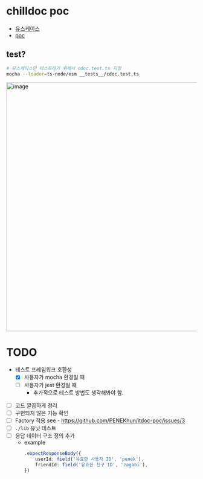 # chilldoc poc

- [유스케이스](https://github.com/PENEKhun/itdoc-poc/blob/main/__tests__/cdoc.test.ts)
- [poc](https://github.com/PENEKhun/itdoc-poc/tree/main/lib)
## test?

```bash
# 유스케이스만 테스트하기 위해서 cdoc.test.ts 지정
mocha --loader=ts-node/esm __tests__/cdoc.test.ts
```

<img width="659" alt="image" src="https://github.com/user-attachments/assets/06c266e4-d308-4cb4-83b1-afa93a6ef9fa" />  

# TODO

- 테스트 프레임워크 호환성
    - [x] 사용자가 mocha 환경일 때
    - [ ] 사용자가 jest 환경일 때
        - 추가적으로 테스트 방법도 생각해봐야 함.

- [ ] 코드 깔끔하게 정리
- [ ] 구현되지 않은 기능 확인
- [ ] Factory 적용 see - https://github.com/PENEKhun/itdoc-poc/issues/3
- [ ] `./lib` 유닛 테스트
- [ ] 응답 데이터 구조 정의 추가
    - example
      ```ts
      .expectResponseBody({
          userId: field('유효한 사용자 ID', 'penek'),
          friendId: field('유효한 친구 ID', 'zagabi'),
      })
      ```